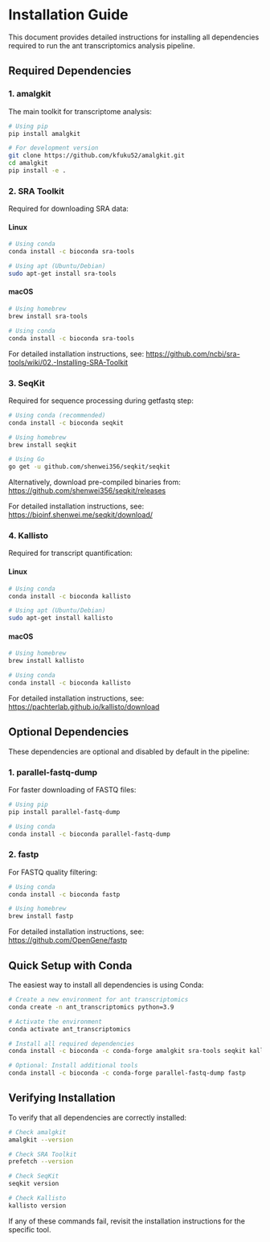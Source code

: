# Installation Guide

This document provides detailed instructions for installing all dependencies required to run the ant transcriptomics analysis pipeline.

## Required Dependencies

### 1. amalgkit

The main toolkit for transcriptome analysis:

```bash
# Using pip
pip install amalgkit

# For development version
git clone https://github.com/kfuku52/amalgkit.git
cd amalgkit
pip install -e .
```

### 2. SRA Toolkit

Required for downloading SRA data:

#### Linux
```bash
# Using conda
conda install -c bioconda sra-tools

# Using apt (Ubuntu/Debian)
sudo apt-get install sra-tools
```

#### macOS
```bash
# Using homebrew
brew install sra-tools

# Using conda
conda install -c bioconda sra-tools
```

For detailed installation instructions, see: https://github.com/ncbi/sra-tools/wiki/02.-Installing-SRA-Toolkit

### 3. SeqKit

Required for sequence processing during getfastq step:

```bash
# Using conda (recommended)
conda install -c bioconda seqkit

# Using homebrew
brew install seqkit

# Using Go
go get -u github.com/shenwei356/seqkit/seqkit
```

Alternatively, download pre-compiled binaries from: https://github.com/shenwei356/seqkit/releases

For detailed installation instructions, see: https://bioinf.shenwei.me/seqkit/download/

### 4. Kallisto

Required for transcript quantification:

#### Linux
```bash
# Using conda
conda install -c bioconda kallisto

# Using apt (Ubuntu/Debian)
sudo apt-get install kallisto
```

#### macOS
```bash
# Using homebrew
brew install kallisto

# Using conda
conda install -c bioconda kallisto
```

For detailed installation instructions, see: https://pachterlab.github.io/kallisto/download

## Optional Dependencies

These dependencies are optional and disabled by default in the pipeline:

### 1. parallel-fastq-dump

For faster downloading of FASTQ files:

```bash
# Using pip
pip install parallel-fastq-dump

# Using conda
conda install -c bioconda parallel-fastq-dump
```

### 2. fastp

For FASTQ quality filtering:

```bash
# Using conda
conda install -c bioconda fastp

# Using homebrew
brew install fastp
```

For detailed installation instructions, see: https://github.com/OpenGene/fastp

## Quick Setup with Conda

The easiest way to install all dependencies is using Conda:

```bash
# Create a new environment for ant transcriptomics
conda create -n ant_transcriptomics python=3.9

# Activate the environment
conda activate ant_transcriptomics

# Install all required dependencies
conda install -c bioconda -c conda-forge amalgkit sra-tools seqkit kallisto

# Optional: Install additional tools
conda install -c bioconda -c conda-forge parallel-fastq-dump fastp
```

## Verifying Installation

To verify that all dependencies are correctly installed:

```bash
# Check amalgkit
amalgkit --version

# Check SRA Toolkit
prefetch --version

# Check SeqKit
seqkit version

# Check Kallisto
kallisto version
```

If any of these commands fail, revisit the installation instructions for the specific tool. 